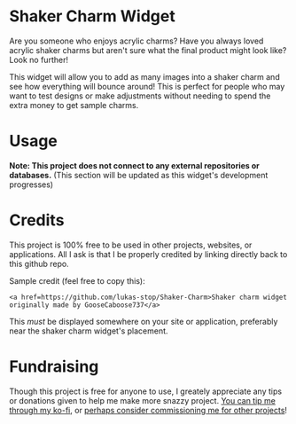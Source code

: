 # Shaker Charm Widget

Are you someone who enjoys acrylic charms?  Have you always loved acrylic shaker charms but aren't sure what the final product might look like?  Look no further!  

This widget will allow you to add as many images into a shaker charm and see how everything will bounce around!  This is perfect for people who may want to test designs or make adjustments without needing to spend the extra money to get sample charms.

# Usage

**Note: This project does not connect to any external repositories or databases.**
(This section will be updated as this widget's development progresses)

# Credits

This project is 100% free to be used in other projects, websites, or applications.  All I ask is that I be properly credited by linking directly back to this github repo.

Sample credit (feel free to copy this):

```
<a href=https://github.com/lukas-stop/Shaker-Charm>Shaker charm widget originally made by GooseCaboose737</a>

```

This *must* be displayed somewhere on your site or application, preferably near the shaker charm widget's placement.


# Fundraising

Though this project is free for anyone to use, I greately appreciate any tips or donations given to help me make more snazzy project.  [You can tip me through my ko-fi](https://ko-fi.com/goosecaboose737), or [perhaps consider commissioning me for other projects](https://a-sweeter-solarsystem.tumblr.com/post/713325529598722048/making-an-updated-post-since-the-one-currently-on)!


